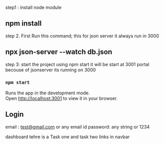 step1 : install node module
## npm install 


step 2. First Run this command;
this for json server it always run in 3000

##  npx json-server --watch db.json

step 3:
start the project using npm start
it will be start at 3001 portal becouse of jsonserver its running on 3000
### `npm start`

Runs the app in the development mode.\
Open [http://localhost:3001](http://localhost:3001) to view it in your browser.



## Login

email : test@gmail.com or any email id
password: any string or 1234


dashboard tehre is a Task one and task two links in navbar
